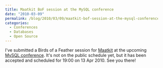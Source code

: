 ```yaml
---
title: Maatkit BoF session at the MySQL conference
date: "2010-03-09"
permalink: /blog/2010/03/09/maatkit-bof-session-at-the-mysql-conference/
categories:
  - Conferences
  - Databases
  - Open Source
---
```

I've submitted a Birds of a Feather session for [Maatkit][1] at the upcoming [MySQL conference][2]. It's not on the public schedule yet, but it has been accepted and scheduled for 19:00 on 13 Apr 2010. See you there!

 [1]: http://www.maatkit.org/
 [2]: http://en.oreilly.com/mysql2010/
